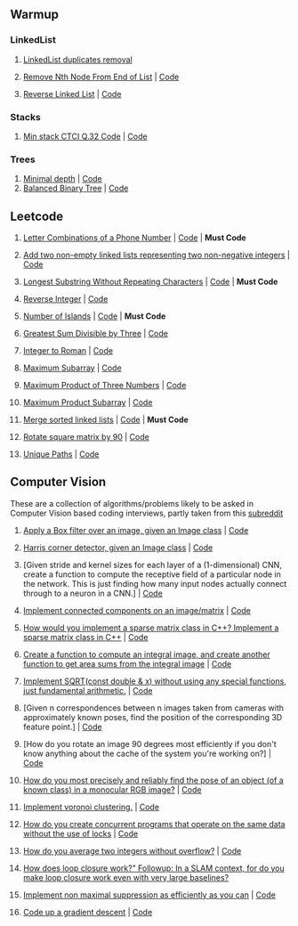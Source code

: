 ## Warmup

### LinkedList 

1. [LinkedList duplicates removal](https://leetcode.com/problems/remove-duplicates-from-sorted-list/)

2. [Remove Nth Node From End of List](https://leetcode.com/problems/remove-nth-node-from-end-of-list/) | [Code](cracking-coding-interview/linked-list/remove_kth_from_end.cpp)

3. [Reverse Linked List](https://leetcode.com/problems/reverse-linked-list/) | [Code](cracking-coding-interview/linked-list/reverse_ll.cpp)


### Stacks

1. [Min stack CTCI Q.32 Code]() | [Code](cracking-coding-interview/stacks_and_queues/stack_min.cpp)

### Trees

1. [Minimal depth](https://leetcode.com/problems/minimum-depth-of-binary-tree/) | [Code](cracking-coding-interview/trees/min_tree_leetcode.cpp)
2. [Balanced Binary Tree](https://leetcode.com/problems/balanced-binary-tree/submissions/) | [Code](leetcode/balanced_tree.cpp)

## Leetcode 


1. [Letter Combinations of a Phone Number](https://leetcode.com/problems/letter-combinations-of-a-phone-number/) | [Code](leetcode/phone_combinations.cpp) | **Must Code**

1. [Add two non-empty linked lists representing two non-negative integers](https://leetcode.com/problems/add-two-numbers/) | [Code](leetcode/add_two_numbers.cpp)

1. [Longest Substring Without Repeating Characters](https://leetcode.com/problems/longest-substring-without-repeating-characters/) | [Code](leetcode/long_substring_nonrepeating.cpp) | **Must Code**

1. [Reverse Integer](https://leetcode.com/problems/reverse-integer/) | [Code](leetcode/reverse_integer.cpp)

1. [Number of Islands](https://leetcode.com/problems/number-of-islands/) | [Code](leetcode/number_of_islands.cpp) | **Must Code**

1. [Greatest Sum Divisible by Three](https://leetcode.com/problems/greatest-sum-divisible-by-three/) | [Code](leetcode/max_sum_div_by_3.cpp)

1. [Integer to Roman](https://leetcode.com/problems/integer-to-roman/) | [Code](leetcode/integer_to_roman.cpp)

1. [Maximum Subarray](https://leetcode.com/problems/maximum-subarray/) | [Code](leetcode/maximum_subarray.cpp)

1. [Maximum Product of Three Numbers](https://leetcode.com/problems/maximum-product-of-three-numbers/) | [Code](https://leetcode.com/problems/maximum-product-of-three-numbers/)

1. [Maximum Product Subarray](https://leetcode.com/problems/maximum-product-subarray/) | [Code](leetcode/max_product_subarray.cpp)

1. [Merge sorted linked lists](https://leetcode.com/problems/merge-two-sorted-lists/) | [Code](leetcode/merge_sorted_ll.cpp) | **Must Code**

1. [Rotate square matrix by 90](https://leetcode.com/problems/rotate-image/) | [Code](leetcode/rotate_image.cpp)

1. [Unique Paths](https://leetcode.com/problems/unique-paths/) | [Code](leetcode/unique_paths_dfs.cpp)



## Computer Vision

These are a collection of algorithms/problems likely to be asked in Computer Vision based coding interviews, partly taken from this [subreddit](https://www.reddit.com/r/computervision/comments/7gku4z/technical_interview_questions_in_cv/)

1. [Apply a Box filter over an image, given an Image class]() | [Code](cv_coding/src/Image.cpp)

1. [Harris corner detector, given an Image class]() | [Code]()

1. [Given stride and kernel sizes for each layer of a (1-dimensional) CNN, create a function to compute the receptive field of a particular node in the network. This is just finding how many input nodes actually connect through to a neuron in a CNN.] | [Code]()

1. [Implement connected components on an image/matrix](https://homepages.inf.ed.ac.uk/rbf/HIPR2/label.htm) | [Code]()

1. [How would you implement a sparse matrix class in C++? Implement a sparse matrix class in C++](https://en.wikipedia.org/wiki/Sparse_matrix) | [Code]()

1. [Create a function to compute an integral image, and create another function to get area sums from the integral image](https://en.wikipedia.org/wiki/Summed-area_table) | [Code]()

1. [Implement SQRT(const double & x) without using any special functions, just fundamental arithmetic.]() | [Code]()

1. [Given n correspondences between n images taken from cameras with approximately known poses, find the position of the corresponding 3D feature point.] | [Code]()

1. [How do you rotate an image 90 degrees most efficiently if you don't know anything about the cache of the system you're working on?] | [Code]()

1. [How do you most precisely and reliably find the pose of an object (of a known class) in a monocular RGB image?]() | [Code]()

1. [Implement voronoi clustering.]() | [Code]()

1. [How do you create concurrent programs that operate on the same data without the use of locks]() | [Code]()

1. [How do you average two integers without overflow?]() | [Code]()

1. [How does loop closure work?" Followup: In a SLAM context, for do you make loop closure work even with very large baselines?]()

1. [Implement non maximal suppression as efficiently as you can]() | [Code]()

1. [Code up a gradient descent]() | [Code]()
